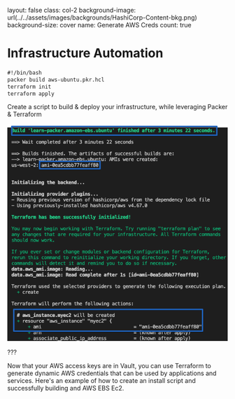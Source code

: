 
layout: false
class:  col-2
background-image: url(../../assets/images/backgrounds/HashiCorp-Content-bkg.png)
background-size: cover
name: Generate AWS Creds
count: true

# Infrastructure Automation

```hcl
#!/bin/bash
packer build aws-ubuntu.pkr.hcl
terraform init 
terraform apply
```

Create a script to build & deploy your infrastructure, while leveraging Packer & Terraform

![:scale 95%](./assets/images/Packer-Demo-Result.png) 


???

Now that your AWS access keys are in Vault, you can use Terraform to generate dynamic AWS credentials that can be used by applications and services. Here's an example of how to create an install script and successfully building and AWS EBS Ec2.
